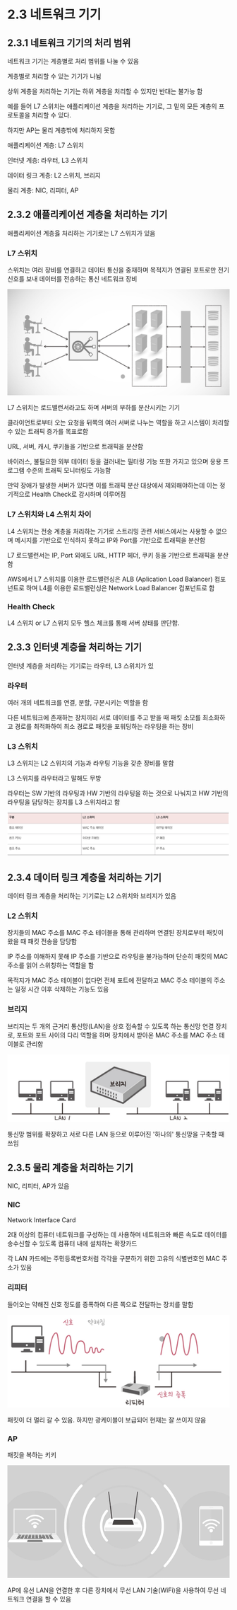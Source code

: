 # 2.3 네트워크 기기

## 2.3.1 네트워크 기기의 처리 범위

네트워크 기기는 계층별로 처리 범위를 나눌 수 있음

계층별로 처리할 수 있는 기기가 나뉨

상위 계층을 처리하는 기기는 하위 계층을 처리할 수 있지만 반대는 불가능 함

예를 들어 L7 스위치는 애플리케이션 계층을 처리하는 기기로, 그 밑의 모든 계층의 프로토콜을 처리할 수 있다.

하지만 AP는 물리 계층밖에 처리하지 못함

애플리케이션 계층: L7 스위치

인터넷 계층: 라우터, L3 스위치

데이터 링크 계층: L2 스위치, 브리지

물리 계층: NIC, 리피터, AP

## 2.3.2 애플리케이션 계층을 처리하는 기기

애플리케이션 계층읋 처리하는 기기로는 L7 스위치가 있음

### L7 스위치

스위치는 여러 장비를 연결하고 데이터 통신을 중재하며 목적지가 연결된 포트로만 전기 신호를 보내 데이터를 전송하는 통신 네트워크 장비

![24.L7.png](https://raw.githubusercontent.com/LegendStudy/CS-Study/master/임준형/image/week2/24.L7.png)

L7 스위치는 로드밸런서라고도 하며 서버의 부하를 분산시키는 기기

클라이언트로부터 오는 요청을 뒤쪽의 여러 서버로 나누는 역할을 하고 시스템이 처리할 수 있는 트래픽 증가를 목표로함

URL, 서버, 캐시, 쿠키들을 기반으로 트래픽을 분산함

바이러스, 불필요한 외부 데이터 등을 걸러내는 필터링 기능 또한 가지고 있으며 응용 프로그램 수준의 트래픽 모니터링도 가능함

만약 장애가 발생한 서버가 있다면 이를 트래픽 분산 대상에서 제외해야하는데 이는 정기적으로 Health Check로 감시하며 이루어짐

### L7 스위치와 L4 스위치 차이

L4 스위치는 전송 계층을 처리하는 기기로 스트리밍 관련 서비스에서는 사용할 수 없으며 메시지를 기반으로 인식하지 못하고 IP와 Port를 기반으로 트래픽을 분산함

L7 로드밸런서는 IP, Port 외에도 URL, HTTP 헤더, 쿠키 등을 기반으로 트래픽을 분산함

AWS에서 L7 스위치를 이용한 로드밸런싱은 ALB (Aplication Load Balancer) 컴포넌트로 하며 L4를 이용한 로드밸런싱은 Network Load Balancer 컴포넌트로 함

### Health Check

L4 스위치 or L7 스위치 모두 헬스 체크를 통해 서버 상태를 판단함.

## 2.3.3 인터넷 계층을 처리하는 기기

인터넷 계층을  처리하는 기기로는 라우터, L3 스위치가 있

### 라우터

여러 개의 네트워크를 연결, 분할, 구분시키는 역할을 함

다른 네트워크에 존재하는 장치끼리 서로 데이터를 주고 받을 때 패킷 소모를 최소화하고 경로를 최적화하여 최소 경로로 패킷을 포워딩하는 라우팅을 하는 장비

### L3 스위치

L3 스위치는 L2 스위치의 기능과 라우팅 기능을 갖춘 장비를 말함

L3 스위치를 라우터라고 말해도 무방

라우터는 SW 기반의 라우팅과 HW 기반의 라우팅을 하는 것으로 나눠지고 HW 기반의 라우팅을 담당하는 장치를 L3 스위치라고 함

![25.L3L2.png](https://raw.githubusercontent.com/LegendStudy/CS-Study/master/임준형/image/week2/25.L3L2.png)

## 2.3.4 데이터 링크 계층을 처리하는 기기

데이터 링크 계층을 처리하는 기기로는 L2 스위치와 브리지가 있음

### L2 스위치

장치들의 MAC 주소를 MAC 주소 테이블을 통해 관리하며 연결된 장치로부터 패킷이 왔을 때 패킷 전송을 담당함

IP 주소를 이해하지 못해 IP 주소를 기반으로 라우팅을 불가능하며 단순히 패킷의 MAC 주소를 읽어 스위칭하는 역할을 함

목적지가 MAC 주소 테이블이 없다면 전체 포트에 전달하고 MAC 주소 테이블의 주소는 일정 시간 이후 삭제하는 기능도 있음

### 브리지

브리지는 두 개의 근거리 통신망(LAN)을 상호 접속할 수 있도록 하는 통신망 연결 장치로, 포트와 포트 사이의 다리 역할을 하며 장치에서 받아온 MAC 주소를 MAC 주소 테이블로 관리함

![26.브리지.png](https://raw.githubusercontent.com/LegendStudy/CS-Study/master/임준형/image/week2/26.브리지.png)

통신망 범위를 확장하고 서로 다른 LAN 등으로 이루어진 '하나의' 통신망을 구축할 때 쓰임

## 2.3.5 물리 계층을 처리하는 기기

NIC, 리피터, AP가 있음

### NIC

Network Interface Card

2대 이상의 컴퓨터 네트워크를 구성하는 데 사용하며 네트워크와 빠른 속도로 데이터를 송수신할 수 있도록 컴퓨터 내에 설치하는 확장카드

각 LAN 카드에는 주민등록번호처럼 각각을 구분하기 위한 고유의 식별번호인 MAC 주소가 있음

### 리피터

들어오는 약해진 신호 정도를 증폭하여 다른 쪽으로 전달하는 장치를 말함

![27.리피터.png](https://raw.githubusercontent.com/LegendStudy/CS-Study/master/임준형/image/week2/27.리피터.png)

패킷이 더 멀리 갈 수 있음. 하지만 광케이블이 보급되어 현재는 잘 쓰이지 않음

### AP

패킷을 복하는 키키

![28.AP.png](https://raw.githubusercontent.com/LegendStudy/CS-Study/master/임준형/image/week2/28.AP.png)

AP에 유선 LAN을 연결한 후 다른 장치에서 무선 LAN 기술(WiFi)을 사용하여 무선 네트워크 연결을 할 수 있음